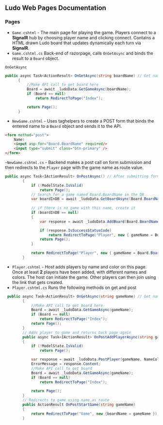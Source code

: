
## Ludo Web Pages Documentation

### Pages
- ``Game.cshtml`` - The main page for playing the game. Players connect to a **SignalR** hub by choosing player name and clicking connect. Contains a HTML drawn Ludo board that updates dynamically each turn via **SignalR**.
-  ``Game.cshtml.cs`` Back-end of razorpage, calls ``OnGetAsync`` and binds the result to a ```Board``` object.

``OnGetAsync``

  ```csharp
public async Task<ActionResult> OnGetAsync(string boardName) // Get name from url, make API call to find matching board in database.
        {
            //Make API call to get board here
            Board = await _ludoData.GetGameAsync(boardName);
            if (Board == null)
                return RedirectToPage("Index");

            return Page();
        }
  ```
- ``NewGame.cshtml`` - Uses taghelpers to create a POST form that binds the entered name to a ``Board`` object and sends it to the API.
```html
<form method="post">
    Name:
    <input asp-for="Board.BoardName" required/>
    <input type="submit" class="btn-primary" />
</form>
```
-``NewGame.cshtml.cs`` - Backend makes a post call on form submission and then redirects to the ``Player`` page with the game name as route value.
```csharp
public async Task<IActionResult> OnPostAsync() // After submitting form, create a board and add it to the database if the board with such name does not already exist
        {
            if (!ModelState.IsValid)
                return Page();
            // Search for a game named Board.BoardName in the DB
            var boardInDB = await _ludoData.GetBoardAsync(Board.BoardName);
            
            // if there is no game with this name, create it
            if (boardInDB == null)
            {
                var response = await _ludoData.AddBoard(Board.BoardName);

                if (response.IsSuccessStatusCode)
                    return RedirectToPage("Player", new { gameName = Board.BoardName });
                return Page();
            }
            
            return RedirectToPage("Player", new { gameName = Board.BoardName });
        }
```
- ``Player.cshtml`` - Host adds players by name and color on this page. Once at least **2** players have been added, with different names and colors. The host can initiate the game. Other players can then join using the link that gets created.
- ``Player.cshtml.cs`` Runs the following methods on get and post
```csharp
 public async Task<ActionResult> OnGetAsync(string gameName) // Get name from url, make API call to find matching board in database.
        {
            //Make API call to get board here
            Board = await _ludoData.GetGameAsync(gameName);
            if (Board == null)
                return RedirectToPage("Index");
            return Page();
        }
		// Adds player to game and returns back page again
        public async Task<IActionResult> OnPostAddPlayerAsync(string gameName)
        {
            if (!ModelState.IsValid)
                return Page();

            var response = await _ludoData.PostPlayer(gameName, NameColor);
            ErrorMessage = response.Content;
            //Make API call to get board
            Board = await _ludoData.GetGameAsync(gameName);
            if (Board == null)
                return RedirectToPage("Index");
            
            return Page();
        }
		// Redirects to game using name as route
        public ActionResult OnPostStartGame(string gameName)
        {
            return RedirectToPage("Game", new {boardName = gameName });
        }
```
